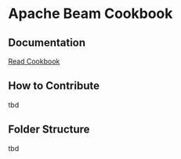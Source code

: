 # Apache Beam Cookbook


## Documentation

[Read Cookbook](https://arunneoz.github.io/beamcookbook/)



## How to Contribute
tbd


## Folder Structure
tbd
